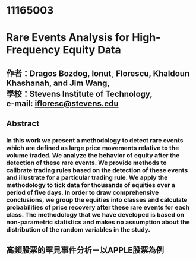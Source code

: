 # 11165003 #
# Rare Events Analysis for High-Frequency Equity Data #
## 作者：Dragos Bozdog, Ionut¸ Florescu, Khaldoun Khashanah, and Jim Wang,<br/>學校：Stevens Institute of Technology,<br/>e-mail: ifloresc@stevens.edu ##
## Abstract ##
### In this work we present a methodology to detect rare events which are defined as large price movements relative to the volume traded. We analyze the behavior of equity after the detection of these rare events. We provide methods to calibrate trading rules based on the detection of these events and illustrate for a particular trading rule. We apply the methodology to tick data for thousands of equities over a period of five days. In order to draw comprehensive conclusions, we group the equities into classes and calculate probabilities of price recovery after these rare events for each class. The methodology that we have developed is based on non-parametric statistics and makes no assumption about the distribution of the random variables in the study. ###
## 高頻股票的罕見事件分析－以APPLE股票為例 ##

